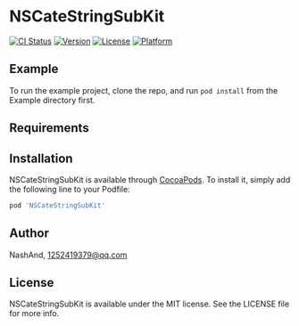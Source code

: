 # NSCateStringSubKit

[![CI Status](https://img.shields.io/travis/NashAnd/NSCateStringSubKit.svg?style=flat)](https://travis-ci.org/NashAnd/NSCateStringSubKit)
[![Version](https://img.shields.io/cocoapods/v/NSCateStringSubKit.svg?style=flat)](https://cocoapods.org/pods/NSCateStringSubKit)
[![License](https://img.shields.io/cocoapods/l/NSCateStringSubKit.svg?style=flat)](https://cocoapods.org/pods/NSCateStringSubKit)
[![Platform](https://img.shields.io/cocoapods/p/NSCateStringSubKit.svg?style=flat)](https://cocoapods.org/pods/NSCateStringSubKit)

## Example

To run the example project, clone the repo, and run `pod install` from the Example directory first.

## Requirements

## Installation

NSCateStringSubKit is available through [CocoaPods](https://cocoapods.org). To install
it, simply add the following line to your Podfile:

```ruby
pod 'NSCateStringSubKit'
```

## Author

NashAnd, 1252419379@qq.com

## License

NSCateStringSubKit is available under the MIT license. See the LICENSE file for more info.
